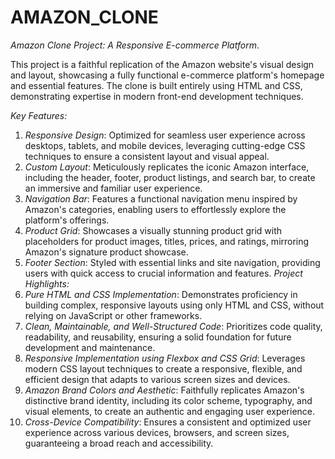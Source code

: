 # AMAZON_CLONE

*Amazon Clone Project: A Responsive E-commerce Platform*.

This project is a faithful replication of the Amazon website's visual design and layout, showcasing a fully functional e-commerce platform's homepage and essential features. The clone is built entirely using HTML and CSS, demonstrating expertise in modern front-end development techniques.

*Key Features:*
1. *Responsive Design*: Optimized for seamless user experience across desktops, tablets, and mobile devices, leveraging cutting-edge CSS techniques to ensure a consistent layout and visual appeal.
2. *Custom Layout*: Meticulously replicates the iconic Amazon interface, including the header, footer, product listings, and search bar, to create an immersive and familiar user experience.
3. *Navigation Bar*: Features a functional navigation menu inspired by Amazon's categories, enabling users to effortlessly explore the platform's offerings.
4. *Product Grid*: Showcases a visually stunning product grid with placeholders for product images, titles, prices, and ratings, mirroring Amazon's signature product showcase.
5. *Footer Section*: Styled with essential links and site navigation, providing users with quick access to crucial information and features.
*Project Highlights:*
6. *Pure HTML and CSS Implementation*: Demonstrates proficiency in building complex, responsive layouts using only HTML and CSS, without relying on JavaScript or other frameworks.
7. *Clean, Maintainable, and Well-Structured Code*: Prioritizes code quality, readability, and reusability, ensuring a solid foundation for future development and maintenance.
8. *Responsive Implementation using Flexbox and CSS Grid*: Leverages modern CSS layout techniques to create a responsive, flexible, and efficient design that adapts to various screen sizes and devices.
9. *Amazon Brand Colors and Aesthetic*: Faithfully replicates Amazon's distinctive brand identity, including its color scheme, typography, and visual elements, to create an authentic and engaging user experience.
10. *Cross-Device Compatibility*: Ensures a consistent and optimized user experience across various devices, browsers, and screen sizes, guaranteeing a broad reach and accessibility.
